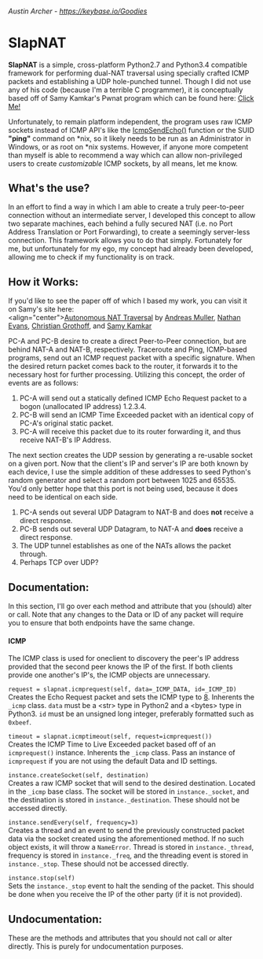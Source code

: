 ###### Austin Archer - https://keybase.io/Goodies

# SlapNAT
**SlapNAT** is a simple, cross-platform Python2.7 and Python3.4 compatible framework for performing dual-NAT traversal using specially crafted ICMP packets and establishing a UDP hole-punched tunnel. Though I did not use any of his code (because I'm a terrible C programmer), it is conceptually based off of Samy Kamkar's Pwnat program which can be found here: <a href="http://samy.pl/pwnat/" target="_blank">Click Me!</a>
 
 Unfortunately, to remain platform independent, the program uses raw ICMP sockets instead of ICMP API's like the <a href="https://msdn.microsoft.com/en-us/library/windows/desktop/aa366050.aspx" target="_blank">IcmpSendEcho()</a> function or the SUID **"ping"** command on \*nix, so it likely needs to be run as an Administrator in Windows, or as root on \*nix systems. However, if anyone more competent than myself is able to recommend a way which can allow non-privileged users to create *customizable* ICMP sockets, by all means, let me know.

## What's the use?
In an effort to find a way in which I am able to create a truly peer-to-peer connection without an intermediate server, I developed this concept to allow two separate machines, each behind a fully secured NAT (i.e. no Port Address Translation or Port Forwarding), to create a seemingly server-less connection. This framework allows you to do that simply. Fortunately for me, but unfortunately for my ego, my concept had already been developed, allowing me to check if my functionality is on track.

## How it Works:
If you'd like to see the paper off of which I based my work, you can visit it on Samy's site here:<br>
<align="center"><a href="http://samy.pl/pwnat/pwnat.pdf" target="_blank">Autonomous NAT Traversal</a> by <a href="http://www.net.in.tum.de/de/mitarbeiter/mueller/" target="_blank">Andreas Muller</a>, <a href="http://www.symantec.com/about/profile/researchlabs/bio.jsp?bioid=nathan_evans">Nathan Evans</a>, <a href="http://grothoff.org/christian/">Christian Grothoff</a>, and <a href="http://samy.pl/">Samy Kamkar</a></align>

PC-A and PC-B desire to create a direct Peer-to-Peer connection, but are behind NAT-A and NAT-B, respectively. Traceroute and Ping, ICMP-based programs, send out an ICMP request packet with a specific signature. When the desired return packet comes back to the router, it forwards it to the necessary host for further processing. Utilizing this concept, the order of events are as follows:

  1. PC-A will send out a statically defined ICMP Echo Request packet to a bogon (unallocated IP address) 1.2.3.4.
  2. PC-B will send an ICMP Time Exceeded packet with an identical copy of PC-A's original static packet.
  3. PC-A will receive this packet due to its router forwarding it, and thus receive NAT-B's IP Address.
  
The next section creates the UDP session by generating a re-usable socket on a given port. Now that the client's IP and server's IP are both known by each device, I use the simple addition of these addresses to seed Python's random generator and select a random port between 1025 and 65535. You'd only better hope that this port is not being used, because it does need to be identical on each side.

  1. PC-A sends out several UDP Datagram to NAT-B and does **not** receive a direct response.
  2. PC-B sends out several UDP Datagram, to NAT-A and **does** receive a direct response.
  3. The UDP tunnel establishes as one of the NATs allows the packet through.
  4. Perhaps TCP over UDP?
  
## Documentation:
In this section, I'll go over each method and attribute that you (should) alter or call. Note that any changes to the Data or ID of any packet will require you to ensure that both endpoints have the same change.
#### ICMP
The ICMP class is used for oneclient to discovery the peer's IP address provided that the second peer knows the IP of the first. If both clients provide one another's IP's, the ICMP objects are unnecessary.


```request = slapnat.icmprequest(self, data=_ICMP_DATA, id=_ICMP_ID)```<br>
Creates the Echo Request packet and sets the ICMP type to <a href="https://en.wikipedia.org/wiki/Internet_Control_Message_Protocol#Control_messages" target="_blank">8</a>. Inherents the `_icmp` class. `data` must be a \<str\> type in Python2 and a \<bytes\> type in Python3. `id` must be an unsigned long integer, preferably formatted such as `0xbeef`.

```timeout = slapnat.icmptimeout(self, request=icmprequest())```<br>
Creates the ICMP Time to Live Exceeded packet based off of an `icmprequest()` instance. Inherents the `_icmp` class. Pass an instance of `icmprequest` if you are not using the default Data and ID settings.

```instance.createSocket(self, destination)```<br>
Creates a raw ICMP socket that will send to the desired destination. Located in the `_icmp` base class. The socket will be stored in `instance._socket`, and the destination is stored in `instance._destination`. These should not be accessed directly.


```instance.sendEvery(self, frequency=3)```<br>
Creates a thread and an event to send the previously constructed packet data via the socket created using the aforementioned method. If no such object exists, it will throw a `NameError`. Thread is stored in `instance._thread`, frequency is stored in `instance._freq`, and the threading event is stored in `instance._stop`. These should not be accessed directly.

```instance.stop(self)``` <br>
Sets the `instance._stop` event to halt the sending of the packet. This should be done when you receive the IP of the other party (if it is not provided).

## Undocumentation:
These are the methods and attributes that you should not call or alter directly. This is purely for undocumentation purposes.
